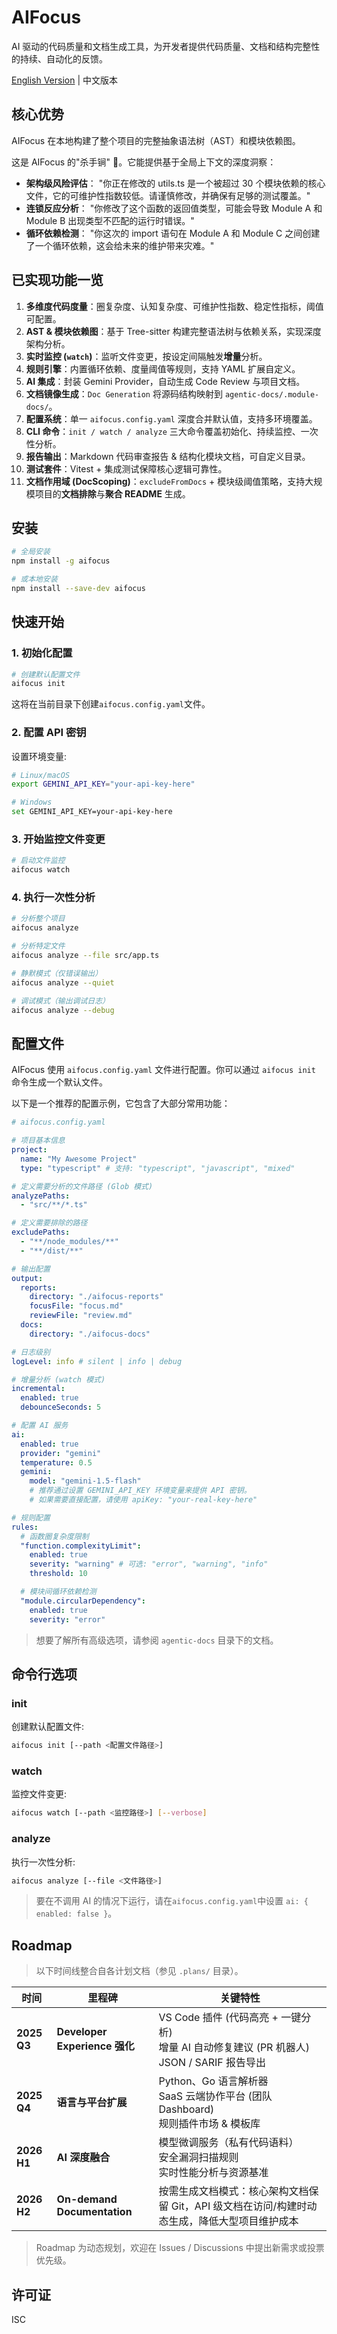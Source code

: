 # AIFocus

AI 驱动的代码质量和文档生成工具，为开发者提供代码质量、文档和结构完整性的持续、自动化的反馈。

[English Version](./README.en.md) | 中文版本

## 核心优势

AIFocus 在本地构建了整个项目的完整抽象语法树（AST）和模块依赖图。

这是 AIFocus 的"杀手锏" 🚀。它能提供基于全局上下文的深度洞察：

- **架构级风险评估**： "你正在修改的 utils.ts 是一个被超过 30 个模块依赖的核心文件，它的可维护性指数较低。请谨慎修改，并确保有足够的测试覆盖。"
- **连锁反应分析**： "你修改了这个函数的返回值类型，可能会导致 Module A 和 Module B 出现类型不匹配的运行时错误。"
- **循环依赖检测**： "你这次的 import 语句在 Module A 和 Module C 之间创建了一个循环依赖，这会给未来的维护带来灾难。"

## 已实现功能一览

1.  **多维度代码度量**：圈复杂度、认知复杂度、可维护性指数、稳定性指标，阈值可配置。
2.  **AST & 模块依赖图**：基于 Tree-sitter 构建完整语法树与依赖关系，实现深度架构分析。
3.  **实时监控 (`watch`)**：监听文件变更，按设定间隔触发**增量**分析。
4.  **规则引擎**：内置循环依赖、度量阈值等规则，支持 YAML 扩展自定义。
5.  **AI 集成**：封装 Gemini Provider，自动生成 Code Review 与项目文档。
6.  **文档镜像生成**：`Doc Generation` 将源码结构映射到 `agentic-docs/.module-docs/`。
7.  **配置系统**：单一 `aifocus.config.yaml` 深度合并默认值，支持多环境覆盖。
8.  **CLI 命令**：`init / watch / analyze` 三大命令覆盖初始化、持续监控、一次性分析。
9.  **报告输出**：Markdown 代码审查报告 & 结构化模块文档，可自定义目录。
10. **测试套件**：Vitest + 集成测试保障核心逻辑可靠性。
11. **文档作用域 (DocScoping)**：`excludeFromDocs` + 模块级阈值策略，支持大规模项目的**文档排除**与**聚合 README** 生成。

## 安装

```bash
# 全局安装
npm install -g aifocus

# 或本地安装
npm install --save-dev aifocus
```

## 快速开始

### 1. 初始化配置

```bash
# 创建默认配置文件
aifocus init
```

这将在当前目录下创建`aifocus.config.yaml`文件。

### 2. 配置 API 密钥

设置环境变量:

```bash
# Linux/macOS
export GEMINI_API_KEY="your-api-key-here"

# Windows
set GEMINI_API_KEY=your-api-key-here
```

### 3. 开始监控文件变更

```bash
# 启动文件监控
aifocus watch
```

### 4. 执行一次性分析

```bash
# 分析整个项目
aifocus analyze

# 分析特定文件
aifocus analyze --file src/app.ts

# 静默模式（仅错误输出）
aifocus analyze --quiet

# 调试模式（输出调试日志）
aifocus analyze --debug
```

## 配置文件

AIFocus 使用 `aifocus.config.yaml` 文件进行配置。你可以通过 `aifocus init` 命令生成一个默认文件。

以下是一个推荐的配置示例，它包含了大部分常用功能：

```yaml
# aifocus.config.yaml

# 项目基本信息
project:
  name: "My Awesome Project"
  type: "typescript" # 支持: "typescript", "javascript", "mixed"

# 定义需要分析的文件路径 (Glob 模式)
analyzePaths:
  - "src/**/*.ts"

# 定义需要排除的路径
excludePaths:
  - "**/node_modules/**"
  - "**/dist/**"

# 输出配置
output:
  reports:
    directory: "./aifocus-reports"
    focusFile: "focus.md"
    reviewFile: "review.md"
  docs:
    directory: "./aifocus-docs"

# 日志级别
logLevel: info # silent | info | debug

# 增量分析 (watch 模式)
incremental:
  enabled: true
  debounceSeconds: 5

# 配置 AI 服务
ai:
  enabled: true
  provider: "gemini"
  temperature: 0.5
  gemini:
    model: "gemini-1.5-flash"
    # 推荐通过设置 GEMINI_API_KEY 环境变量来提供 API 密钥。
    # 如果需要直接配置，请使用 apiKey: "your-real-key-here"

# 规则配置
rules:
  # 函数圈复杂度限制
  "function.complexityLimit":
    enabled: true
    severity: "warning" # 可选: "error", "warning", "info"
    threshold: 10

  # 模块间循环依赖检测
  "module.circularDependency":
    enabled: true
    severity: "error"
```

> 想要了解所有高级选项，请参阅 `agentic-docs` 目录下的文档。

## 命令行选项

### init

创建默认配置文件:

```bash
aifocus init [--path <配置文件路径>]
```

### watch

监控文件变更:

```bash
aifocus watch [--path <监控路径>] [--verbose]
```

### analyze

执行一次性分析:

```bash
aifocus analyze [--file <文件路径>]
```

> 要在不调用 AI 的情况下运行，请在`aifocus.config.yaml`中设置 `ai: { enabled: false }`。

## Roadmap

> 以下时间线整合自各计划文档（参见 `.plans/` 目录）。

| 时间        | 里程碑                        | 关键特性                                                                                          |
| ----------- | ----------------------------- | ------------------------------------------------------------------------------------------------- |
| **2025 Q3** | **Developer Experience 强化** | VS Code 插件 (代码高亮 + 一键分析)<br/>增量 AI 自动修复建议 (PR 机器人)<br/>JSON / SARIF 报告导出 |
| **2025 Q4** | **语言与平台扩展**            | Python、Go 语言解析器<br/>SaaS 云端协作平台 (团队 Dashboard)<br/>规则插件市场 & 模板库            |
| **2026 H1** | **AI 深度融合**               | 模型微调服务（私有代码语料）<br/>安全漏洞扫描规则<br/>实时性能分析与资源基准                      |
| **2026 H2** | **On-demand Documentation**   | 按需生成文档模式：核心架构文档保留 Git，API 级文档在访问/构建时动态生成，降低大型项目维护成本     |

> Roadmap 为动态规划，欢迎在 Issues / Discussions 中提出新需求或投票优先级。

## 许可证

ISC

